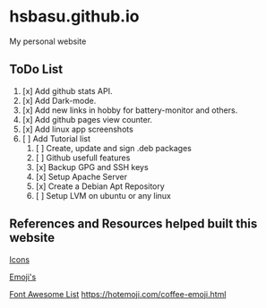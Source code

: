 # hsbasu.github.io
My personal website

## ToDo List
1. [x] Add github stats API.
1. [x] Add Dark-mode.
2. [x] Add new links in hobby for battery-monitor and others.
3. [x] Add github pages view counter.
4. [x] Add linux app screenshots
5. [ ] Add Tutorial list
	1. [ ] Create, update and sign .deb packages
	2. [ ] Github usefull features
	3. [x] Backup GPG and SSH keys
	4. [x] Setup Apache Server
	5. [x] Create a Debian Apt Repository
	6. [ ] Setup LVM on ubuntu or any linux
	

## References and Resources helped built this website

[Icons](https://www.iconsdb.com/custom-color/email-3-icon.html)

[Emoji's](https://gist.github.com/rxaviers/7360908)

[Font Awesome List](https://astronautweb.co/snippet/font-awesome/)
https://hotemoji.com/coffee-emoji.html
